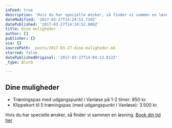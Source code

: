 ```yaml
---
inFeed: true
description: 'Hvis du har specielle ønsker, så finder vi sammen en løsning.'
dateModified: '2017-03-27T14:24:52.719Z'
datePublished: '2017-03-27T14:24:52.886Z'
title: Dine muligheder
author: []
publisher: {}
via: {}
sourcePath: _posts/2017-03-27-dine-muligheder.md
starred: false
datePublishedOriginal: '2017-03-27T14:04:13.812Z'
_type: Blurb

---
```

## Dine muligheder

* Træningspas med udgangspunkt i Vanløse på 1-2 timer: 850 kr.
* Klippekort til 5 træningspas (med udgangspunkt i Vanløse): 3.500 kr.

Hvis du har specielle ønsker, så finder vi sammen en løsning.
[Book din tid her][0]

[0]: http://lobementor.com/booking
